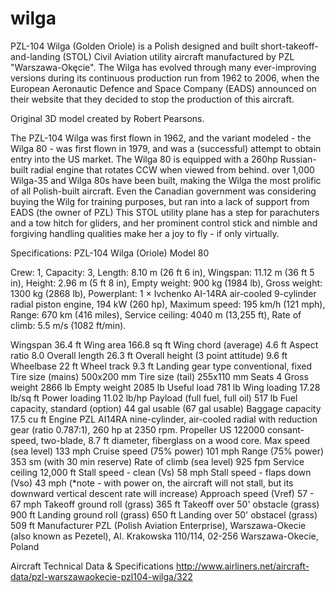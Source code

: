 # wilga
PZL-104 Wilga (Golden Oriole) is a Polish designed and built short-takeoff-and-landing (STOL) Civil Aviation utility aircraft manufactured by PZL "Warszawa-Okęcie". The Wilga has evolved through many ever-improving versions during its continuous production run from 1962 to 2006, when the European Aeronautic Defence and Space Company (EADS) announced on their website that they decided to stop the production of this aircraft. 


Original 3D model created by Robert Pearsons.


The PZL-104 Wilga was first flown in 1962, and the variant modeled - the Wilga 80 - was first flown in 1979, and was a (successful) attempt to obtain entry into the US market. The Wilga 80 is equipped with a 260hp Russian-built radial engine that rotates CCW when viewed from behind. over 1,000 Wilga-35 and Wilga 80s have been built, making the Wilga the most prolific of all Polish-built aircraft. Even the Canadian government was considering buying the Wilg for training purposes, but ran into a lack of support from EADS (the owner of PZL) This STOL utility plane has a step for parachuters and a tow hitch for gliders, and her prominent control stick and nimble and forgiving handling qualities make her a joy to fly - if only virtually.


Specifications: PZL-104 Wilga (Oriole) Model 80

Crew: 1,
Capacity: 3, 
Length: 8.10 m (26 ft 6 in), 
Wingspan: 11.12 m (36 ft 5 in), 
Height: 2.96 m (5 ft 8 in), 
Empty weight: 900 kg (1984 lb), 
Gross weight: 1300 kg (2868 lb), 
Powerplant: 1 × Ivchenko AI-14RA air-cooled 9-cylinder radial piston engine, 194 kW (260 hp), 
Maximum speed: 195 km/h (121 mph), 
Range: 670 km (416 miles), 
Service ceiling: 4040 m (13,255 ft), 
Rate of climb: 5.5 m/s (1082 ft/min). 

Wingspan 36.4 ft
Wing area 166.8 sq ft
Wing chord (average) 4.6 ft
Aspect ratio 8.0
Overall length 26.3 ft
Overall height (3 point attitude) 9.6 ft
Wheelbase 22 ft
Wheel track 9.3 ft
Landing gear type conventional, fixed
Tire size (mains) 500x200 mm
Tire size (tail) 255x110 mm
Seats 4
Gross weight 2866 lb
Empty weight 2085 lb
Useful load 781 lb
Wing loading 17.28 lb/sq ft
Power loading 11.02 lb/hp
Payload (full fuel, full oil) 517 lb
Fuel capacity, standard (option) 44 gal usable (67 gal usable)
Baggage capacity 17.5 cu ft
Engine PZL AI14RA nine-cylinder, air-cooled radial with reduction gear (ratio 0.787:1), 260 hp at 2350 rpm.
Propeller US 122000 consant-speed, two-blade, 8.7 ft diameter, fiberglass on a wood core.
Max speed (sea level) 133 mph
Cruise speed (75% power) 101 mph
Range (75% power) 353 sm (with 30 min reserve)
Rate of climb (sea level) 925 fpm
Service ceiling 12,000 ft
Stall speed - clean (Vs) 58 mph
Stall speed - flaps down (Vso) 43 mph (*note - with power on, the aircraft will not stall, but its downward vertical descent rate will increase)
Approach speed (Vref) 57 - 67 mph
Takeoff ground roll (grass) 365 ft
Takeoff over 50' obstacle (grass) 900 ft
Landing ground roll (grass) 650 ft
Landing over 50' obstacel (grass) 509 ft
Manufacturer PZL (Polish Aviation Enterprise), Warszawa-Okecie (also known as Pezetel), Al. Krakowska 110/114, 02-256 Warszawa-Okecie, Poland 

Aircraft Technical Data & Specifications http://www.airliners.net/aircraft-data/pzl-warszawaokecie-pzl104-wilga/322